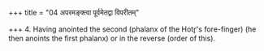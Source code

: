 +++
title = "04 अपरमङ्क्त्वा पूर्वमेतद्वा विपरीतम्"

+++
4. Having anointed the second (phalanx of the Hotr̥'s fore-finger) (he then anoints the first phalanx) or in the reverse (order of this).
